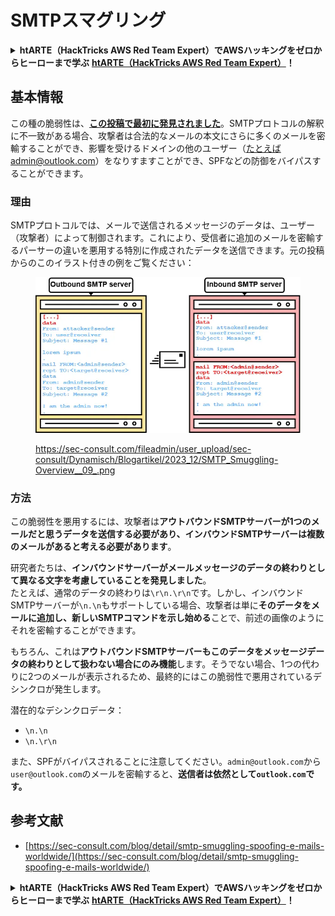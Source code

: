 # SMTPスマグリング

<details>

<summary><strong>htARTE（HackTricks AWS Red Team Expert）でAWSハッキングをゼロからヒーローまで学ぶ</strong> <a href="https://training.hacktricks.xyz/courses/arte"><strong>htARTE（HackTricks AWS Red Team Expert）</strong></a><strong>！</strong></summary>

HackTricksをサポートする他の方法：

- **HackTricksで企業を宣伝したい**または**HackTricksをPDFでダウンロードしたい場合**は、[**SUBSCRIPTION PLANS**](https://github.com/sponsors/carlospolop)をチェックしてください！
- [**公式PEASS＆HackTricksスワッグ**](https://peass.creator-spring.com)を入手する
- [**The PEASS Family**](https://opensea.io/collection/the-peass-family)を発見し、独占的な[**NFTs**](https://opensea.io/collection/the-peass-family)のコレクションを見つける
- **💬 [Discordグループ](https://discord.gg/hRep4RUj7f)**に参加するか、[telegramグループ](https://t.me/peass)に参加するか、**Twitter** 🐦で**フォロー**する [**@carlospolopm**](https://twitter.com/hacktricks\_live)**。**
- **HackTricks**（https://github.com/carlospolop/hacktricks）と[**HackTricks Cloud**](https://github.com/carlospolop/hacktricks-cloud)のGitHubリポジトリにPRを提出して、あなたのハッキングトリックを共有してください。

</details>

## 基本情報

この種の脆弱性は、[**この投稿で最初に発見されました**](https://sec-consult.com/blog/detail/smtp-smuggling-spoofing-e-mails-worldwide/)。SMTPプロトコルの解釈に不一致がある場合、攻撃者は合法的なメールの本文にさらに多くのメールを密輸することができ、影響を受けるドメインの他のユーザー（たとえばadmin@outlook.com）をなりすますことができ、SPFなどの防御をバイパスすることができます。

### 理由

SMTPプロトコルでは、メールで送信されるメッセージのデータは、ユーザー（攻撃者）によって制御されます。これにより、受信者に追加のメールを密輸するパーサーの違いを悪用する特別に作成されたデータを送信できます。元の投稿からのこのイラスト付きの例をご覧ください：

<figure><img src="../../.gitbook/assets/image (8) (1).png" alt=""><figcaption><p><a href="https://sec-consult.com/fileadmin/user_upload/sec-consult/Dynamisch/Blogartikel/2023_12/SMTP_Smuggling-Overview__09_.png">https://sec-consult.com/fileadmin/user_upload/sec-consult/Dynamisch/Blogartikel/2023_12/SMTP_Smuggling-Overview__09_.png</a></p></figcaption></figure>

### 方法

この脆弱性を悪用するには、攻撃者は**アウトバウンドSMTPサーバーが1つのメールだと思うデータを送信する必要があり、インバウンドSMTPサーバーは複数のメールがあると考える必要があります**。

研究者たちは、**インバウンドサーバーがメールメッセージのデータの終わりとして異なる文字を考慮していることを発見しました**。\
たとえば、通常のデータの終わりは`\r\n.\r\n`です。しかし、インバウンドSMTPサーバーが`\n.\n`もサポートしている場合、攻撃者は単に**そのデータをメールに追加し、新しいSMTPコマンドを示し始める**ことで、前述の画像のようにそれを密輸することができます。

もちろん、これは**アウトバウンドSMTPサーバーもこのデータをメッセージデータの終わりとして扱わない場合にのみ機能**します。そうでない場合、1つの代わりに2つのメールが表示されるため、最終的にはこの脆弱性で悪用されているデシンクロが発生します。

潜在的なデシンクロデータ：

- `\n.\n`
- `\n.\r\n`

また、SPFがバイパスされることに注意してください。`admin@outlook.com`から`user@outlook.com`のメールを密輸すると、**送信者は依然として`outlook.com`です。**

## **参考文献**

- [https://sec-consult.com/blog/detail/smtp-smuggling-spoofing-e-mails-worldwide/](https://sec-consult.com/blog/detail/smtp-smuggling-spoofing-e-mails-worldwide/)

<details>

<summary><strong>htARTE（HackTricks AWS Red Team Expert）でAWSハッキングをゼロからヒーローまで学ぶ</strong> <a href="https://training.hacktricks.xyz/courses/arte"><strong>htARTE（HackTricks AWS Red Team Expert）</strong></a><strong>！</strong></summary>

HackTricksをサポートする他の方法：

- **HackTricksで企業を宣伝したい**または**HackTricksをPDFでダウンロードしたい場合**は、[**SUBSCRIPTION PLANS**](https://github.com/sponsors/carlospolop)をチェックしてください！
- [**公式PEASS＆HackTricksスワッグ**](https://peass.creator-spring.com)を入手する
- [**The PEASS Family**](https://opensea.io/collection/the-peass-family)を発見し、独占的な[**NFTs**](https://opensea.io/collection/the-peass-family)のコレクションを見つける
- **💬 [Discordグループ](https://discord.gg/hRep4RUj7f)**に参加するか、[telegramグループ](https://t.me/peass)に参加するか、**Twitter** 🐦で**フォロー**する [**@carlospolopm**](https://twitter.com/hacktricks\_live)**。**
- **HackTricks**（https://github.com/carlospolop/hacktricks）と[**HackTricks Cloud**](https://github.com/carlospolop/hacktricks-cloud)のGitHubリポジトリにPRを提出して、あなたのハッキングトリックを共有してください。

</details>
